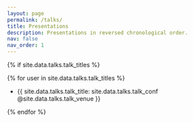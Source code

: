 ```yaml
---
layout: page
permalink: /talks/
title: Presentations
description: Presentations in reversed chronological order.
nav: false
nav_order: 1
---
```

<!-- _pages/talks.md -->
{% if site.data.talks.talk_titles %}
<div class="repositories d-flex flex-wrap flex-md-row flex-column justify-content-between align-items-center">
  {% for user in site.data.talks.talk_titles %}
    <ul class="card-text font-weight-light list-group list-group-flush">
      <li class="list-group-item">{{ site.data.talks.talk_title: site.data.talks.talk_conf @site.data.talks.talk_venue }}</li>
</ul>
  {% endfor %}
</div>
